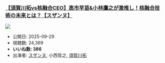 ### [【須賀川拓vs核融合CEO】高市早苗&小林鷹之が激推し！核融合技術の未来とは？【スザンヌ】](https://www.youtube.com/watch?v=gc1TgH0K-GI)
[![](https://img.youtube.com/vi/gc1TgH0K-GI/sddefault.jpg)](https://www.youtube.com/watch?v=gc1TgH0K-GI)
-   公開日: 2025-09-29
-   視聴数: 24,369
-   **いいね数: 386**
-   出演者: [スザンヌ](/rehacq_fan/people/スザンヌ "wikilink"), 小西哲之, [須賀川拓](/rehacq_fan/people/須賀川拓 "wikilink")
